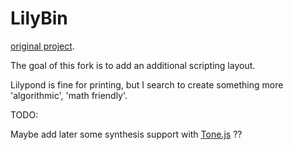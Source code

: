 LilyBin
=======

[original project](https://github.com/LilyBin/LilyBin).

The goal of this fork is to add an additional scripting layout.

Lilypond is fine for printing, but I search to create something more
'algorithmic', 'math friendly'.


TODO:

Maybe add later some synthesis support with [Tone.js](https://tonejs.github.io) ??